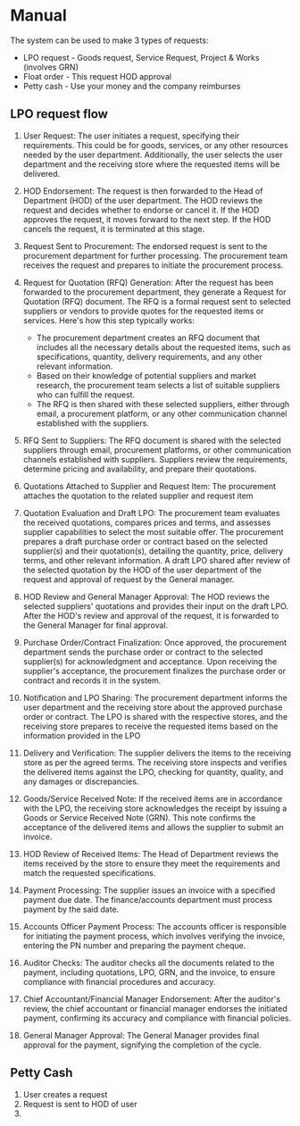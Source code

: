 
# Manual
The system can be used to make 3 types of requests:
* LPO request - Goods request, Service Request, Project & Works (involves GRN)
* Float order - This request HOD approval
* Petty cash - Use your money and the company reimburses


## LPO request flow
1. User Request: The user initiates a request, specifying their requirements. 
    This could be for goods, services, or any other resources needed by the user department. 
    Additionally, the user selects the user department and the receiving store where the 
    requested items will be delivered.

2. HOD Endorsement: The request is then forwarded to the Head of Department (HOD) of the user department.
   The HOD reviews the request and decides whether to endorse or cancel it. If the HOD approves the request, 
   it moves forward to the next step. If the HOD cancels the request, it is terminated at this stage.

3. Request Sent to Procurement: The endorsed request is sent to the procurement department for further processing. 
   The procurement team receives the request and prepares to initiate the procurement process.

4. Request for Quotation (RFQ) Generation: After the request has been forwarded to the procurement department, 
   they generate a Request for Quotation (RFQ) document. 
   The RFQ is a formal request sent to selected suppliers or vendors to provide quotes for the requested 
   items or services.
   Here's how this step typically works:
    * The procurement department creates an RFQ document that includes all the necessary details about the requested 
    items, such as specifications, quantity, delivery requirements, and any other relevant information.
    * Based on their knowledge of potential suppliers and market research, the procurement team selects a list of 
    suitable suppliers who can fulfill the request.
    * The RFQ is then shared with these selected suppliers, either through email, a procurement platform, or any other 
      communication channel established with the suppliers.
   
5. RFQ Sent to Suppliers: The RFQ document is shared with the selected suppliers through email, procurement platforms, 
   or other communication channels established with suppliers. Suppliers review the requirements, determine pricing 
   and availability, and prepare their quotations.

6. Quotations Attached to Supplier and Request Item: The procurement attaches the quotation to the related supplier 
   and request item

7. Quotation Evaluation and Draft LPO: The procurement team evaluates the received quotations, compares prices 
   and terms, and assesses supplier capabilities to select the most suitable offer. The procurement prepares a 
   draft purchase order or contract based on the selected supplier(s) and their quotation(s), detailing the quantity, 
   price, delivery terms, and other relevant information. 
   A draft LPO shared after review of the selected quotation by the HOD of the user department of the request and 
   approval of request by the General manager.

8. HOD Review and General Manager Approval: The HOD reviews the selected suppliers' quotations and provides their 
   input on the draft LPO. After the HOD's review and approval of the request, it is forwarded to the 
   General Manager for final approval.

9. Purchase Order/Contract Finalization: Once approved, the procurement department sends the purchase order or 
   contract to the selected supplier(s) for acknowledgment and acceptance. Upon receiving the supplier's acceptance, 
   the procurement finalizes the purchase order or contract and records it in the system.

10. Notification and LPO Sharing: The procurement department informs the user department and the receiving store 
    about the approved purchase order or contract. The LPO is shared with the respective stores, and the 
    receiving store prepares to receive the requested items based on the information provided in the LPO

11. Delivery and Verification: The supplier delivers the items to the receiving store as per the agreed terms. 
    The receiving store inspects and verifies the delivered items against the LPO, checking for quantity, 
    quality, and any damages or discrepancies.

12. Goods/Service Received Note: If the received items are in accordance with the LPO, the receiving store acknowledges
    the receipt by issuing a Goods or Service Received Note (GRN). This note confirms the acceptance of the 
    delivered items and allows the supplier to submit an invoice.

13. HOD Review of Received Items: The Head of Department reviews the items received by the store to ensure they 
    meet the requirements and match the requested specifications.

14. Payment Processing: The supplier issues an invoice with a specified payment due date. The finance/accounts 
    department must process payment by the said date.

15. Accounts Officer Payment Process: The accounts officer is responsible for initiating the payment process, 
    which involves verifying the invoice, entering the PN number and preparing the payment cheque.

16. Auditor Checks: The auditor checks all the documents related to the payment, including quotations, 
    LPO, GRN, and the invoice, to ensure compliance with financial procedures and accuracy.

17. Chief Accountant/Financial Manager Endorsement: After the auditor's review, the chief accountant or 
    financial manager endorses the initiated payment, confirming its accuracy and compliance with financial policies.

18. General Manager Approval: The General Manager provides final approval for the payment, 
    signifying the completion of the cycle.



## Petty Cash
1. User creates a request
2. Request is sent to HOD of user 
3. 
